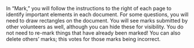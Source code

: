 In “Mark,” you will follow the instructions to the right of each page to identify important elements in each document. For some questions, you will need to draw rectangles on the document. You will see marks submitted by other volunteers as well, although you can hide these for visibility. You do not need to re-mark things that have already been marked! You can also delete others’ marks; this votes for those marks being incorrect.